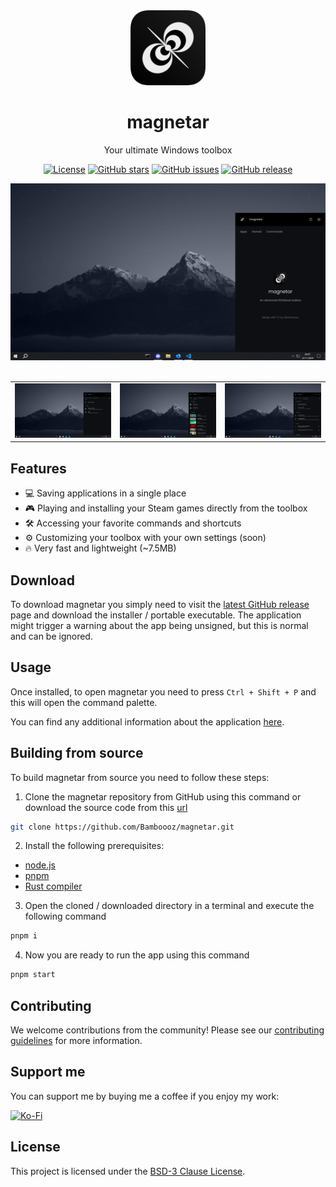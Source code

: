 <div align="center">
  <img alt="magnetar logo" width="120" height="120" src="https://github.com/Bamboooz/magnetar/blob/main/public/favicon.png?raw=true">
  <h1>magnetar</h1>
  <p>Your ultimate Windows toolbox</p>

  [![License](https://img.shields.io/github/license/Bamboooz/magnetar)](https://github.com/Bamboooz/magnetar/blob/main/LICENSE)
  [![GitHub stars](https://img.shields.io/github/stars/Bamboooz/magnetar)](https://github.com/Bamboooz/magnetar/stargazers)
  [![GitHub issues](https://img.shields.io/github/issues/Bamboooz/magnetar)](https://github.com/Bamboooz/magnetar/issues)
  [![GitHub release](https://img.shields.io/github/v/release/Bamboooz/magnetar)](https://github.com/Bamboooz/magnetar/releases)
</div>

<div align="center">
  <img alt="magnetar preview" width="800" src="https://github.com/Bamboooz/magnetar/blob/main/static/home.png?raw=true">
</div>

<br />

<table>
  <tr>
    <td><img alt="apps preview" src="https://github.com/Bamboooz/magnetar/blob/main/static/apps.png?raw=true">
    <td><img alt="games preview" src="https://github.com/Bamboooz/magnetar/blob/main/static/games.png?raw=true">
    <td><img alt="commands preview" src="https://github.com/Bamboooz/magnetar/blob/main/static/commands.png?raw=true">
</table>

## Features

- 💻 Saving applications in a single place
- 🎮 Playing and installing your Steam games directly from the toolbox
- 🛠 Accessing your favorite commands and shortcuts
- ⚙️ Customizing your toolbox with your own settings (soon)
- 🔥 Very fast and lightweight (~7.5MB)

## Download

To download magnetar you simply need to visit the [latest GitHub release](https://github.com/Bamboooz/magnetar/releases/latest) page and download the installer / portable executable. The application might trigger a warning about the app being unsigned, but this is normal and can be ignored.

## Usage

Once installed, to open magnetar you need to press `Ctrl + Shift + P` and this will open the command palette.

You can find any additional information about the application [here](https://github.com/Bamboooz/magnetar/wiki).

## Building from source

To build magnetar from source you need to follow these steps:

1. Clone the magnetar repository from GitHub using this command or download the source code from this [url](https://github.com/Bamboooz/magnetar/releases/latest)

```bash
git clone https://github.com/Bamboooz/magnetar.git
```

2. Install the following prerequisites:

- [node.js](https://nodejs.org/en/download/prebuilt-installer)
- [pnpm](https://pnpm.io/installation#using-npm)
- [Rust compiler](https://www.rust-lang.org/tools/install)

3. Open the cloned / downloaded directory in a terminal and execute the following command

```bash
pnpm i
```

4. Now you are ready to run the app using this command

```bash
pnpm start
```

## Contributing

We welcome contributions from the community! Please see our [contributing guidelines](./.github/CONTRIBUTING.md) for more information.

## Support me

You can support me by buying me a coffee if you enjoy my work:

<a href="https://ko-fi.com/Bamboooz" target="_blank">
  <img alt="Ko-Fi" src="https://help.ko-fi.com/hc/article_attachments/11833788361117">
</a>

## License

This project is licensed under the [BSD-3 Clause License](LICENSE).
